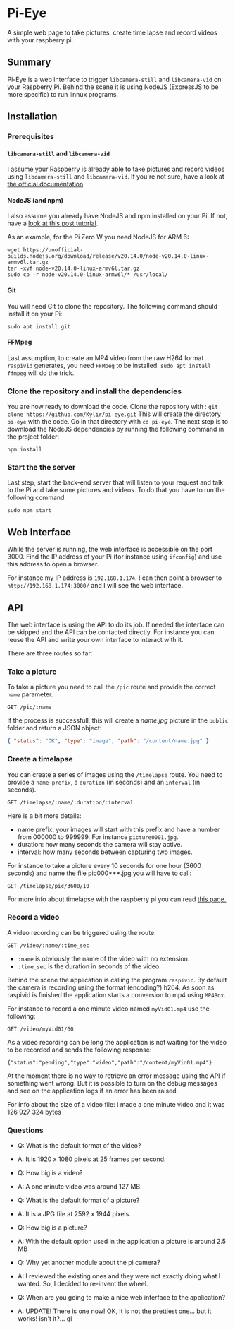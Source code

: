 # Pi-Eye

A simple web page to take pictures, create time lapse and record videos with your raspberry pi.

## Summary

Pi-Eye is a web interface to trigger `libcamera-still` and `libcamera-vid` on your Raspberry Pi.
Behind the scene it is using NodeJS (ExpressJS to be more specific) to run linnux programs.

## Installation

### Prerequisites

#### `libcamera-still` and `libcamera-vid`

I assume your Raspberry is already able to take pictures and record videos using `libcamera-still` and `libcamera-vid`.
If you're not sure, have a look at [the official documentation](https://www.raspberrypi.com/documentation/computers/camera_software.html).

#### NodeJS (and npm)

I also assume you already have NodeJS and npm installed on your Pi. If not, have a [look at this post tutorial](https://www.w3schools.com/nodejs/nodejs_raspberrypi.asp).

As an example, for the Pi Zero W you need NodeJS for ARM 6:

```
wget https://unofficial-builds.nodejs.org/download/release/v20.14.0/node-v20.14.0-linux-armv6l.tar.gz
tar -xvf node-v20.14.0-linux-armv6l.tar.gz
sudo cp -r node-v20.14.0-linux-armv6l/* /usr/local/
```

#### Git

You will need Git to clone the repository. The following command should install it on your Pi:

```
sudo apt install git
```

#### FFMpeg

Last assumption, to create an MP4 video from the raw H264 format `raspivid` generates, you need `FFMpeg` to be installed.
`sudo apt install ffmpeg` will do the trick.

### Clone the repository and install the dependencies

You are now ready to download the code. Clone the repository with : `git clone https://github.com/Kylir/pi-eye.git`
This will create the directory `pi-eye` with the code. Go in that directory with `cd pi-eye`.
The next step is to download the NodeJS dependencies by running the following command in the project folder:

```
npm install
```

### Start the the server

Last step, start the back-end server that will listen to your request and talk to the Pi and take some pictures and videos. To do that you have to run the following command:

```
sudo npm start
```

## Web Interface

While the server is running, the web interface is accessible on the port 3000.
Find the IP address of your Pi (for instance using `ifconfig`) and use this address to open a browser.

For instance my IP address is `192.168.1.174`. I can then point a browser to `http://192.168.1.174:3000/` and I will see the web interface.

## API

The web interface is using the API to do its job. If needed the interface can be skipped and the API can be contacted directly. For instance you can reuse the API and write your own interface to interact with it.

There are three routes so far:

### Take a picture

To take a picture you need to call the `/pic` route and provide the correct `name` parameter.

```
GET /pic/:name
```

If the process is successfull, this will create a _name.jpg_ picture in the `public` folder and return a JSON object:

```json
{ "status": "OK", "type": "image", "path": "/content/name.jpg" }
```

### Create a timelapse

You can create a series of images using the `/timelapse` route. You need to provide a `name prefix`, a `duration` (in seconds) and an `interval` (in seconds).

```
GET /timelapse/:name/:duration/:interval
```

Here is a bit more details:

- name prefix: your images will start with this prefix and have a number from 000000 to 999999. For instance `picture0001.jpg`.
- duration: how many seconds the camera will stay active.
- interval: how many seconds between capturing two images.

For instance to take a picture every 10 seconds for one hour (3600 seconds) and name the file pic000\*\*\*.jpg you will have to call:

```
GET /timelapse/pic/3600/10
```

For more info about timelapse with the raspberry pi you can read [this page.](https://www.raspberrypi.org/documentation/usage/camera/raspicam/timelapse.md)

### Record a video

A video recording can be triggered using the route:

```
GET /video/:name/:time_sec
```

- `:name` is obviously the name of the video with no extension.
- `:time_sec` is the duration in seconds of the video.

Behind the scene the application is calling the program `raspivid`.
By default the camera is recording using the format (encoding?) h264.
As soon as raspivid is finished the application starts a conversion to mp4 using `MP4Box`.

For instance to record a one minute video named `myVid01.mp4` use the following:

```
GET /video/myVid01/60
```

As a video recording can be long the application is not waiting for the video to be recorded and sends the following response:

```
{"status":"pending","type":"video","path":"/content/myVid01.mp4"}
```

At the moment there is no way to retrieve an error message using the API if something went wrong.
But it is possible to turn on the debug messages and see on the application logs if an error has been raised.

For info about the size of a video file: I made a one minute video and it was 126 927 324 bytes

### Questions

- Q: What is the default format of the video?
- A: It is 1920 x 1080 pixels at 25 frames per second.

- Q: How big is a video?
- A: A one minute video was around 127 MB.

- Q: What is the default format of a picture?
- A: It is a JPG file at 2592 x 1944 pixels.

- Q: How big is a picture?
- A: With the default option used in the application a picture is around 2.5 MB

- Q: Why yet another module about the pi camera?
- A: I reviewed the existing ones and they were not exactly doing what I wanted. So, I decided to re-invent the wheel.

- Q: When are you going to make a nice web interface to the application?
- A: UPDATE! There is one now! OK, it is not the prettiest one... but it works! isn't it?...
  gi
